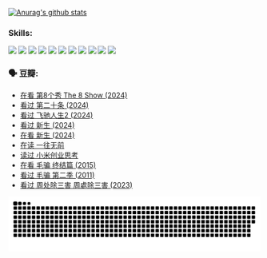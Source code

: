 
[![Anurag's github stats](https://github-readme-stats.vercel.app/api?username=w940853815)](https://github.com/anuraghazra/github-readme-stats)

### Skills:

<code><img height="32" src="https://cdn.jsdelivr.net/npm/simple-icons@v5/icons/python.svg"></code>
<code><img height="32" src="https://cdn.jsdelivr.net/npm/simple-icons@v5/icons/javascript.svg"></code>
<code><img height="32" src="https://cdn.jsdelivr.net/npm/simple-icons@v5/icons/django.svg"></code>
<code><img height="32" src="https://cdn.jsdelivr.net/npm/simple-icons@v5/icons/flask.svg"></code>
<code><img height="32" src="https://cdn.jsdelivr.net/npm/simple-icons@v5/icons/vuetify.svg"></code>
<code><img height="32" src="https://cdn.jsdelivr.net/npm/simple-icons@v5/icons/git.svg"></code>
<code><img height="32" src="https://cdn.jsdelivr.net/npm/simple-icons@v5/icons/docker.svg"></code>
<code><img height="32" src="https://cdn.jsdelivr.net/npm/simple-icons@v5/icons/postgresql.svg"></code>
<code><img height="32" src="https://cdn.jsdelivr.net/npm/simple-icons@v5/icons/elasticsearch.svg"></code>
<code><img height="32" src="https://cdn.jsdelivr.net/npm/simple-icons@v5/icons/macos.svg"></code>
<code><img height="32" src="https://cdn.jsdelivr.net/npm/simple-icons@v5/icons/linux.svg"></code>

### 🗣 豆瓣:

<!-- DOUBAN-ACTIVITIES:START -->
- [在看 第8个秀 The 8 Show‎ (2024)](https://www.douban.com/people/136069238/status/4619801154/?_i=16858109)
- [看过 第二十条‎ (2024)](https://www.douban.com/people/136069238/status/4618624208/?_i=16858109)
- [看过 飞驰人生2‎ (2024)](https://www.douban.com/people/136069238/status/4616048805/?_i=16858109)
- [看过 新生‎ (2024)](https://www.douban.com/people/136069238/status/4612373431/?_i=16858109)
- [在看 新生‎ (2024)](https://www.douban.com/people/136069238/status/4607441062/?_i=16858109)
- [在读 一往无前](https://www.douban.com/people/136069238/status/4590507310/?_i=16858109)
- [读过 小米创业思考](https://www.douban.com/people/136069238/status/4590506983/?_i=16858109)
- [在看 毛骗 终结篇‎ (2015)](https://www.douban.com/people/136069238/status/4581971924/?_i=16858109)
- [看过 毛骗 第二季‎ (2011)](https://www.douban.com/people/136069238/status/4581971810/?_i=16858109)
- [看过 周处除三害 周處除三害‎ (2023)](https://www.douban.com/people/136069238/status/4575646701/?_i=16858109)
<!-- DOUBAN-ACTIVITIES:END -->


![Snake animation](https://raw.githubusercontent.com/w940853815/w940853815/output/github-contribution-grid-snake.svg)

<!--
**w940853815/w940853815** is a ✨ _special_ ✨ repository because its `README.md` (this file) appears on your GitHub profile.

Here are some ideas to get you started:

- 🔭 I’m currently working on ...
- 🌱 I’m currently learning ...
- 👯 I’m looking to collaborate on ...
- 🤔 I’m looking for help with ...
- 💬 Ask me about ...
- 📫 How to reach me: ...
- 😄 Pronouns: ...
- ⚡ Fun fact: ...
-->
